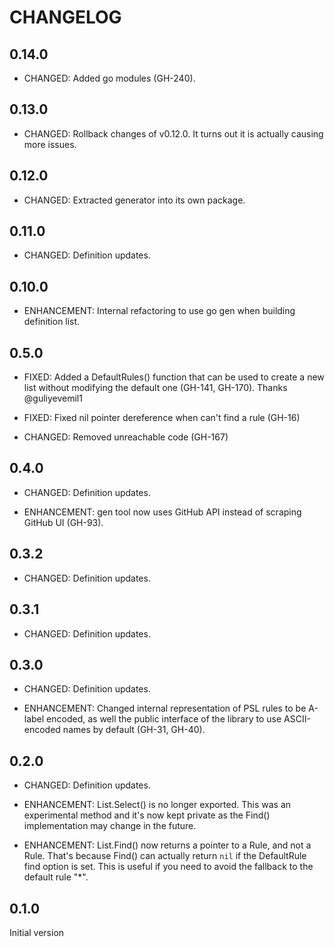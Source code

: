 # CHANGELOG

## 0.14.0

- CHANGED: Added go modules (GH-240).

## 0.13.0

- CHANGED: Rollback changes of v0.12.0. It turns out it is actually causing more issues.

## 0.12.0

- CHANGED: Extracted generator into its own package.

## 0.11.0

- CHANGED: Definition updates.

## 0.10.0

- ENHANCEMENT: Internal refactoring to use go gen when building definition list.

## 0.5.0

- FIXED: Added a DefaultRules() function that can be used to create a new list without modifying the default one (GH-141, GH-170). Thanks @guliyevemil1

- FIXED: Fixed nil pointer dereference when can't find a rule (GH-16) 

- CHANGED: Removed unreachable code (GH-167)

## 0.4.0

- CHANGED: Definition updates.

- ENHANCEMENT: gen tool now uses GitHub API instead of scraping GitHub UI (GH-93).

## 0.3.2

- CHANGED: Definition updates.

## 0.3.1

- CHANGED: Definition updates.

## 0.3.0

- CHANGED: Definition updates.

- ENHANCEMENT: Changed internal representation of PSL rules to be A-label encoded, as well the public interface of the library to use ASCII-encoded names by default (GH-31, GH-40).

## 0.2.0

- CHANGED: Definition updates.

- ENHANCEMENT: List.Select() is no longer exported. This was an experimental method and it's now kept private as the Find() implementation may change in the future.

- ENHANCEMENT: List.Find() now returns a pointer to a Rule, and not a Rule. That's because Find() can actually return `nil` if the DefaultRule find option is set. This is useful if you need to avoid the fallback to the default rule "*".

## 0.1.0

Initial version
